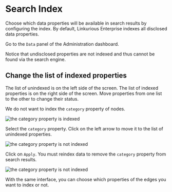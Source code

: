 # Search Index

Choose which data properties will be available in search results by configuring the index. By default, Linkurious Enterprise indexes all disclosed data properties.

Go to the ```Data``` panel of the Administration dashboard.

Notice that undisclosed properties are not indexed and thus cannot be found via the search engine.

## Change the list of indexed properties

The list of unindexed is on the left side of the screen. The list of indexed properties is on the right side of the screen. Move properties from one list to the other to change their status.

We do not want to index the ```category``` property of nodes.

![the category property is indexed](https://dl.dropboxusercontent.com/s/w7fhzt4emyx0ht1/111.png?dl=0)

Select the ```category``` property. Click on the left arrow to move it to the list of unindexed properties.

![the category property is not indexed](https://dl.dropboxusercontent.com/s/i9osm60xc5b8izx/112.png?dl=0)

Click on ```Apply```. You must reindex data to remove the ```category``` property from search results.

![the category property is not indexed](https://dl.dropboxusercontent.com/s/f6vgo59fg7x59pb/113.png?dl=0)

With the same interface, you can choose which properties of the edges you want to index or not.
